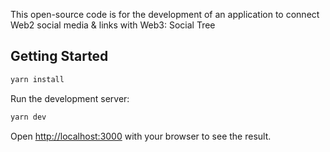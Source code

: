 This open-source code is for the development of an application to connect Web2 social media & links with Web3: Social Tree

## Getting Started

```bash
yarn install
```

Run the development server:

```bash
yarn dev
```

Open [http://localhost:3000](http://localhost:3000) with your browser to see the result.


